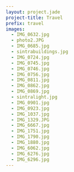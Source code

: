 ```yaml
---
layout: project.jade
project-title: Travel
prefix: travel
images:
  - IMG_0632.jpg
  - photo2.JPG
  - IMG_0685.jpg
  - sintrabuildings.jpg
  - IMG_0724.jpg
  - IMG_0745.jpg
  - IMG_0746.jpg
  - IMG_0756.jpg
  - IMG_0811.jpg
  - IMG_0862.jpg
  - IMG_0869.jpg
  - sintralight.jpg
  - IMG_0901.jpg
  - IMG_0923.jpg
  - IMG_1037.jpg
  - IMG_1329.JPG
  - IMG_6667.jpg
  - IMG_1751.jpg
  - IMG_1790.jpg
  - IMG_1880.jpg
  - IMG_6062.jpg
  - IMG_6276.jpg
  - IMG_6296.jpg
---
```

